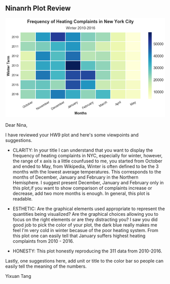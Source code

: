 ## Ninanrh Plot Review


![Alt text](nina's_plot.png)

Dear Nina,

I have reviewed your HW9 plot and here's some viewpoints and suggestions.

* CLARITY: 
In your title I can understand that you want to display the frequency of heating complaints in NYC, especially for winter, however, the range of x axis is a little counfused to me, you started from October and ended to May, from Wikipedia, Winter is often defined to be the 3 months with the lowest average temperatures. This corresponds to the months of December, January and February in the Northern Hemisphere. I suggest present December, January and February only in this plot,if you want to show comparison of complaints increase or decrease, add two more months is enough. In general, this plot is readable.

* ESTHETIC: Are the graphical elements used appropriate to represent the quantities being visualized? Are the graphical choices allowing you to focus on the right elements or are they distracting you?
I saw you did good job to pick the color of your plot, the dark blue really makes me feel I'm very cold in winter becasue of the poor heating system. From this plot one can easily tell that January suffers highest heating complaints from 2010 - 2016.

* HONESTY: 
This plot honestly reproducing the 311 data from 2010-2016.

Lastly, one suggestions here, add unit or title to the color bar so people can easily tell the meaning of the numbers.

Yixuan Tang
